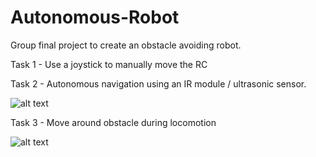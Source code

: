 # Autonomous-Robot

Group final project to create an obstacle avoiding robot. 

Task 1 - Use a joystick to manually move the RC

Task 2 - Autonomous navigation using an IR module / ultrasonic sensor.

![alt text](https://github.com/hakeem0114/MEC-830---Project-2-/blob/main/Figure_1.png)

Task 3 - Move around obstacle during locomotion

![alt text](https://github.com/hakeem0114/MEC-830---Project-2-/blob/main/Figure_2.png)
